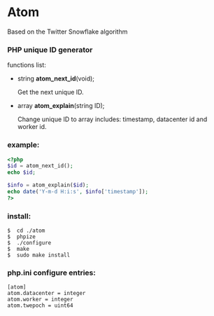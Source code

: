Atom
====
Based on the Twitter Snowflake algorithm

### PHP unique ID generator

functions list:
* string <b>atom_next_id</b>(void);

    Get the next unique ID.

* array <b>atom_explain</b>(string ID);

    Change unique ID to array includes: timestamp, datacenter id and worker id.

### example:
```php
<?php
$id = atom_next_id();
echo $id;

$info = atom_explain($id);
echo date('Y-m-d H:i:s', $info['timestamp']);
?>
```

### install:
```
$  cd ./atom
$  phpize
$  ./configure
$  make
$  sudo make install
```

### php.ini configure entries:
```
[atom]
atom.datacenter = integer
atom.worker = integer
atom.twepoch = uint64
```
